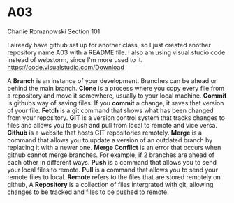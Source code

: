 # A03

Charlie Romanowski 
Section 101

I already have github set up for another class, so I just created another repository name A03 with a README file.
I also am using visual studio code instead of webstorm, since I'm more used to it.
https://code.visualstudio.com/Download

A **Branch** is an instance of your development. Branches can be ahead or behind the main branch.
**Clone** is a process where you copy every file from a repository and move it somewhere, usually to your local machine.
**Commit** is githubs way of saving files. If you **commit** a change, it saves that version of your file.
**Fetch** is a git command that shows what has been changed from your repository.
**GIT** is a version control system that tracks changes to files and allows you to push and pull from local to remote and vice versa.
**Github** is a website that hosts GIT repositories remotely.
**Merge** is a command that allows you to update a version of an outdated branch by replacing it with a newer one.
**Merge Conflict** is an error that occurs when github cannot merge branches. For example, if 2 branches are ahead of each other in different ways.
**Push** is a command that allows you to send your local files to remote.
**Pull** is a command that allows you to send your remote files to local.
**Remote** refers to the files that are stored remotely on github,
A **Repository** is a collection of files intergrated with git, allowing changes to be tracked and files to be pushed to remote.
